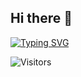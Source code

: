 ## Hi there 👋

<!--
**Manuha656/Manuha656** is a ✨ _special_ ✨ repository because its `README.md` (this file) appears on your GitHub profile.

Here are some ideas to get you started:

- 🔭 I’m currently working on ...
- 🌱 I’m currently learning ...
- 👯 I’m looking to collaborate on ...
- 🤔 I’m looking for help with ...
- 💬 Ask me about ...
- 📫 How to reach me: ...
- 😄 Pronouns: ...
- ⚡ Fun fact: ...
-->
[![Typing SVG](https://readme-typing-svg.herokuapp.com?size=25&duration=4000&color=FF5733&center=true&vCenter=true&width=600&lines=Hi%2C+I'm+Manuha+Enjamuri;MERN+Stack+Developer;AI+%26+ML+Enthusiast;Cloud+Explorer)](https://git.io/typing-svg)

![Visitors](https://visitor-badge.laobi.icu/badge?page_id=Manuha656)
